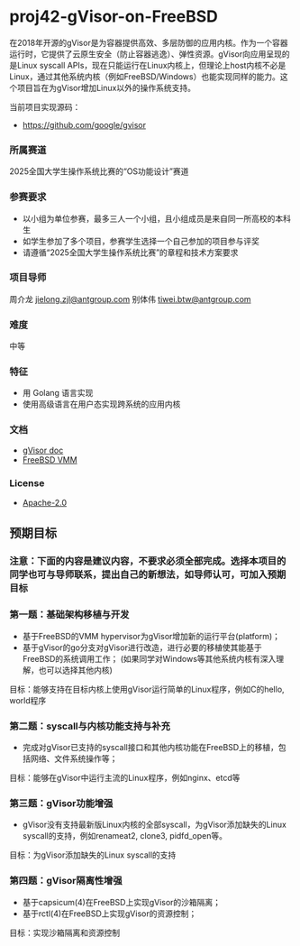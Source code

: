 # proj42-gVisor-on-FreeBSD

在2018年开源的gVisor是为容器提供高效、多层防御的应用内核。作为一个容器运行时，它提供了云原生安全（防止容器逃逸）、弹性资源。gVisor向应用呈现的是Linux syscall APIs，现在只能运行在Linux内核上，但理论上host内核不必是Linux，通过其他系统内核（例如FreeBSD/Windows）也能实现同样的能力。这个项目旨在为gVisor增加Linux以外的操作系统支持。

当前项目实现源码：

* https://github.com/google/gvisor

### 所属赛道

2025全国大学生操作系统比赛的“OS功能设计”赛道

### 参赛要求
- 以小组为单位参赛，最多三人一个小组，且小组成员是来自同一所高校的本科生
- 如学生参加了多个项目，参赛学生选择一个自己参加的项目参与评奖
- 请遵循“2025全国大学生操作系统比赛”的章程和技术方案要求

### 项目导师

周介龙 jielong.zjl@antgroup.com
别体伟 tiwei.btw@antgroup.com

### 难度

中等

### 特征

- 用 Golang 语言实现
- 使用高级语言在用户态实现跨系统的应用内核

### 文档

- [gVisor doc](https://gvisor.dev/)
- [FreeBSD VMM](https://github.com/freebsd/freebsd-src/blob/main/sys/amd64/include/vmm_dev.h)

### License

- [Apache-2.0](https://opensource.org/licenses/Apache-2.0)

## 预期目标

### 注意：下面的内容是建议内容，不要求必须全部完成。选择本项目的同学也可与导师联系，提出自己的新想法，如导师认可，可加入预期目标

### 第一题：基础架构移植与开发

- 基于FreeBSD的VMM hypervisor为gVisor增加新的运行平台(platform)；
- 基于gVisor的go分支对gVisor进行改造，进行必要的移植使其能基于FreeBSD的系统调用工作；
(如果同学对Windows等其他系统内核有深入理解，也可以选择其他内核)

目标：能够支持在目标内核上使用gVisor运行简单的Linux程序，例如C的hello, world程序

### 第二题：syscall与内核功能支持与补充

- 完成对gVisor已支持的syscall接口和其他内核功能在FreeBSD上的移植，包括网络、文件系统操作等；

目标：能够在gVisor中运行主流的Linux程序，例如nginx、etcd等

### 第三题：gVisor功能增强

- gVisor没有支持最新版Linux内核的全部syscall，为gVisor添加缺失的Linux syscall的支持，例如renameat2, clone3, pidfd_open等。

目标：为gVisor添加缺失的Linux syscall的支持

### 第四题：gVisor隔离性增强

- 基于capsicum(4)在FreeBSD上实现gVisor的沙箱隔离；
- 基于rctl(4)在FreeBSD上实现gVisor的资源控制；

目标：实现沙箱隔离和资源控制

